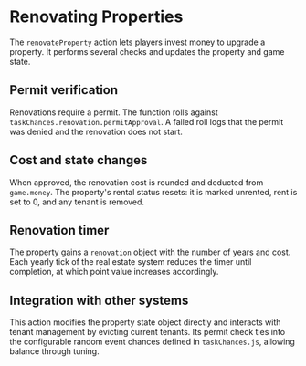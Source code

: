 # Renovating Properties

The `renovateProperty` action lets players invest money to upgrade a property. It performs several checks and updates the property and game state.

## Permit verification
Renovations require a permit. The function rolls against `taskChances.renovation.permitApproval`. A failed roll logs that the permit was denied and the renovation does not start.

## Cost and state changes
When approved, the renovation cost is rounded and deducted from `game.money`. The property's rental status resets: it is marked unrented, rent is set to 0, and any tenant is removed.

## Renovation timer
The property gains a `renovation` object with the number of years and cost. Each yearly tick of the real estate system reduces the timer until completion, at which point value increases accordingly.

## Integration with other systems
This action modifies the property state object directly and interacts with tenant management by evicting current tenants. Its permit check ties into the configurable random event chances defined in `taskChances.js`, allowing balance through tuning.

